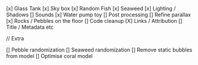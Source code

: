 [x] Glass Tank
[x] Sky box
[x] Random Fish
[x] Seaweed
[x] Lighting / Shadows
[] Sounds
[x] Water pump toy
[] Post processing
[] Refine parallax
[x] Rocks / Pebbles on the floor
[] Code cleanup
[X] Links / Attribution
[] Title / Metadata etc

<!-- Bugs -->

// Extra

[] Pebble randomization
[] Seaweed randomization
[] Remove static bubbles from model
[] Optimise coral model
